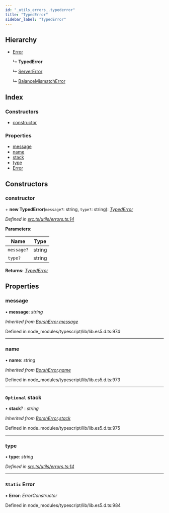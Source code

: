 ```yaml
---
id: "_utils_errors_.typederror"
title: "TypedError"
sidebar_label: "TypedError"
---
```


## Hierarchy

* [Error](_utils_serialize_.borsherror.md#static-error)

  ↳ **TypedError**

  ↳ [ServerError](_generated_rpc_error_types_.servererror.md)

  ↳ [BalanceMismatchError](_generated_rpc_error_types_.balancemismatcherror.md)

## Index

### Constructors

* [constructor](_utils_errors_.typederror.md#constructor)

### Properties

* [message](_utils_errors_.typederror.md#message)
* [name](_utils_errors_.typederror.md#name)
* [stack](_utils_errors_.typederror.md#optional-stack)
* [type](_utils_errors_.typederror.md#type)
* [Error](_utils_errors_.typederror.md#static-error)

## Constructors

###  constructor

\+ **new TypedError**(`message?`: string, `type?`: string): *[TypedError](_utils_errors_.typederror.md)*

*Defined in [src.ts/utils/errors.ts:14](https://github.com/nearprotocol/nearlib/blob/213b318/src.ts/utils/errors.ts#L14)*

**Parameters:**

Name | Type |
------ | ------ |
`message?` | string |
`type?` | string |

**Returns:** *[TypedError](_utils_errors_.typederror.md)*

## Properties

###  message

• **message**: *string*

*Inherited from [BorshError](_utils_serialize_.borsherror.md).[message](_utils_serialize_.borsherror.md#message)*

Defined in node_modules/typescript/lib/lib.es5.d.ts:974

___

###  name

• **name**: *string*

*Inherited from [BorshError](_utils_serialize_.borsherror.md).[name](_utils_serialize_.borsherror.md#name)*

Defined in node_modules/typescript/lib/lib.es5.d.ts:973

___

### `Optional` stack

• **stack**? : *string*

*Inherited from [BorshError](_utils_serialize_.borsherror.md).[stack](_utils_serialize_.borsherror.md#optional-stack)*

Defined in node_modules/typescript/lib/lib.es5.d.ts:975

___

###  type

• **type**: *string*

*Defined in [src.ts/utils/errors.ts:14](https://github.com/nearprotocol/nearlib/blob/213b318/src.ts/utils/errors.ts#L14)*

___

### `Static` Error

▪ **Error**: *ErrorConstructor*

Defined in node_modules/typescript/lib/lib.es5.d.ts:984
